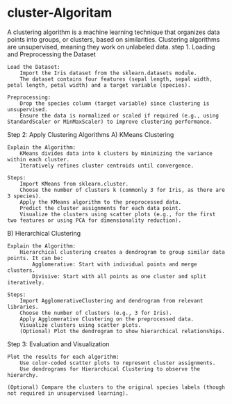 # cluster-Algoritam
A clustering algorithm is a machine learning technique that organizes data points into groups, or clusters, based on similarities. Clustering algorithms are unsupervised, meaning they work on unlabeled data.
 step 1. Loading and Preprocessing the Dataset

    Load the Dataset:
        Import the Iris dataset from the sklearn.datasets module.
        The dataset contains four features (sepal length, sepal width, petal length, petal width) and a target variable (species).

    Preprocessing:
        Drop the species column (target variable) since clustering is unsupervised.
        Ensure the data is normalized or scaled if required (e.g., using StandardScaler or MinMaxScaler) to improve clustering performance.

Step 2: Apply Clustering Algorithms
A) KMeans Clustering

    Explain the Algorithm:
        KMeans divides data into k clusters by minimizing the variance within each cluster.
        Iteratively refines cluster centroids until convergence.

    Steps:
        Import KMeans from sklearn.cluster.
        Choose the number of clusters k (commonly 3 for Iris, as there are 3 species).
        Apply the KMeans algorithm to the preprocessed data.
        Predict the cluster assignments for each data point.
        Visualize the clusters using scatter plots (e.g., for the first two features or using PCA for dimensionality reduction).

B) Hierarchical Clustering

    Explain the Algorithm:
        Hierarchical clustering creates a dendrogram to group similar data points. It can be:
            Agglomerative: Start with individual points and merge clusters.
            Divisive: Start with all points as one cluster and split iteratively.

    Steps:
        Import AgglomerativeClustering and dendrogram from relevant libraries.
        Choose the number of clusters (e.g., 3 for Iris).
        Apply Agglomerative Clustering on the preprocessed data.
        Visualize clusters using scatter plots.
        (Optional) Plot the dendrogram to show hierarchical relationships.

Step 3: Evaluation and Visualization

    Plot the results for each algorithm:
        Use color-coded scatter plots to represent cluster assignments.
        Use dendrograms for Hierarchical Clustering to observe the hierarchy.

    (Optional) Compare the clusters to the original species labels (though not required in unsupervised learning).


